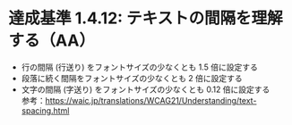# 達成基準 1.4.12: テキストの間隔を理解する（AA）

- 行の間隔 (行送り) をフォントサイズの少なくとも 1.5 倍に設定する<br>
- 段落に続く間隔をフォントサイズの少なくとも 2 倍に設定する<br>
- 文字の間隔 (字送り) をフォントサイズの少なくとも 0.12 倍に設定する<br>
参考：https://waic.jp/translations/WCAG21/Understanding/text-spacing.html